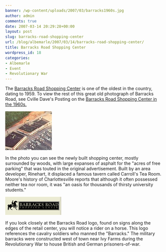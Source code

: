 ```yaml
---
banner: /wp-content/uploads/2007/03/barracks1960s.jpg
author: admin
comments: true
date: 2007-03-14 20:29:28+00:00
layout: post
slug: barracks-road-shopping-center
url: /blog/albemarle/2007/03/14/barracks-road-shopping-center/
title: Barracks Road Shopping Center
wordpress_id: 18
categories:
- Albemarle
- Event
- Revolutionary War
---
```


The [Barracks Road Shopping Center](http://www.barracksroad.com/ourcommunity.php) is one of the oldest in the country, dating to 1959. To view the rest of this great old photograph of Barracks Road, see Cville Dave's Posting on the [Barracks Road Shopping Center in the 1960s.](http://cvilledave.blogspot.com/2007/01/barracks-road-shopping-center-early.html) 

![Barracks Road, circa 1960s](/wp-content/uploads/2007/03/barracks1960s.jpg)

In the photo you can see the newly built shopping center, mostly surrounded by woods, with large expanses of asphalt for the "acres of free parking" that was touted in the original advertisement. Built by an area developer, Rinehart, it displaced a famous tavern called Carroll's Tea Room. Moore's history of Charlottesville reports that although it often possessed neither tea nor room, it was "an oasis for thousands of thirsty university students." 

![Barracks Road Logo](/wp-content/uploads/2007/03/barrackslogo.jpg)

If you look closely at the Barracks Road logo, found on signs along the edges of the retail center, you will notice a rider on a horse. This logo references the cavalry soldiers who manned the "Barracks." The military barracks were constructed west of town near Ivy Farms during the Revolutionary War to house British and German prisoners-of-war.
